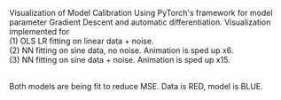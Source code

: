 Visualization of Model Calibration Using PyTorch's framework for model parameter Gradient Descent and automatic differentiation. 
Visualization implemented for 
<br>
(1) OLS LR fitting on linear data + noise.
<br>
(2) NN fitting on sine data, no noise. Animation is sped up x6.
<br>
(3) NN fitting on sine data + noise. Animation is sped up x15.
<br>
<br>

Both models are being fit to reduce MSE.
Data is RED, model is BLUE.
